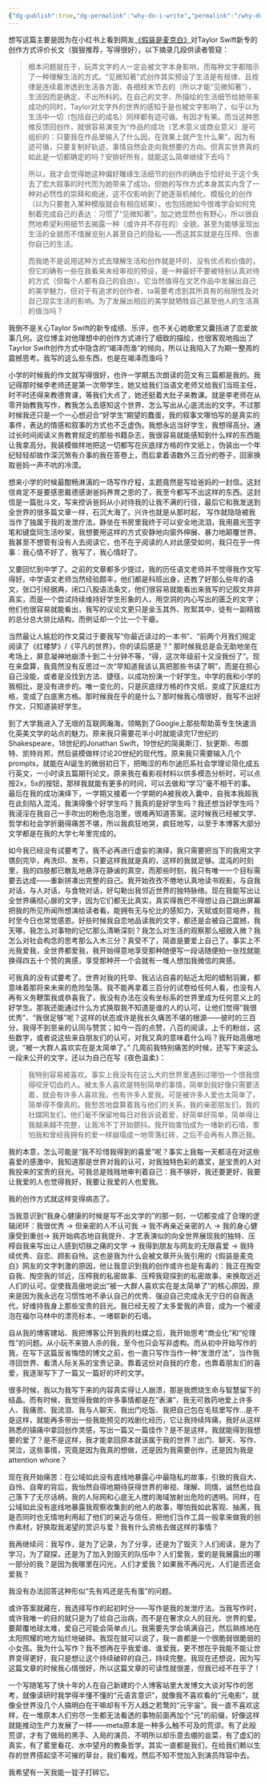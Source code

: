 ```yaml
---
{"dg-publish":true,"dg-permalink":"why-do-i-write","permalink":"/why-do-i-write/"}
---
```



想写这篇主要是因为在小红书上看到网友[《假装是麦克白》](https://www.xiaohongshu.com/user/profile/60f594f7000000000101e2cb?xhsshare=CopyLink&appuid=5c0103cf6b58b72a33946fc1&apptime=1714378409)对Taylor Swift新专的创作方式评价长文（狠狠推荐，写得很好），以下摘录几段供读者管窥：
>根本问题就在于，玩弄文字的人一定会被文字本身影响，而每种文字都暗示了一种理解生活的方式。“见微知著”式创作其实预设了生活是有规律、且规律是连续着渗透到生活各方面、各细枝末节去的（所以才能“见微知著”），生活因而是确定、不出所料的。在自己的文字、所描绘的生活细节给她带来成功的同时，Taylor对文字外的世界的感知于是也被文字影响了，似乎以为生活中一切（包括自己的成名）同样都有迹可循、有因才有果。而当这种思维反馈回创作，就很容易演变为“作品的成功（艺术意义或商业意义）是可组织的：只要我在作品里输入了什么因，在效果上就产生什么果”，因为有迹可循，只要复制好轨迹，事情自然会走向我想要的方向。但真实世界真的如此是一切都确定的吗？安排好所有，就能这么简单继续下去吗？  
>
>所以，我才会觉得她这种偏好雕琢生活细节的创作的确由于恰好处于这个失去了宏大叙事的时代而为她带来了成功，但她的写作方式本身其实内含了一种对必然性的崇拜和痴迷，这不仅影响到了她逐渐机械化、模版化的创作（以为只要套入某种模版就会有相应结果），也包括她如今很难学会如何克制着完成自己的表达：习惯了“见微知著”，加之她显然也有野心，所以很自然地希望利用细节去揭露一种（或许并不存在的）全貌，甚至为能够呈现出生活的全貌而不惜展览别人甚至自己的隐私——而这其实就是在压榨、伤害你自己的生活。  
>
>而我绝不是说用这种方式去理解生活和创作就是坏的、没有优点和价值的，但它的确有一些在我看来未经审视的预设，是一种最好不要被特别认真对待的方式（但每个人都有自己的自由）。它当然值得在文艺作品中发展出自己的美学魅力，但对于有追求的创作者，ta需要考虑到其所具有的局限性及对自己现实生活的影响。为了发展出相应的美学就牺牲自己甚至他人的生活真的值当吗？

我倒不是关心Taylor Swift的新专成绩、乐评，也不关心她歌里又囊括进了恋爱故事几何。这位博主对他理想中的创作方式进行了细致的描绘，也很客观地指出了Tayrlor Swift创作方式中隐含的“竭泽而渔”的倾向，所以让我陷入了为期一整周的震撼思考。我写的这么些东西，也是在竭泽而渔吗？

小学的时候我的作文就写得很好，也许一学期五次朗读的范文有三篇都是我的。我记得那时候李老师还是第一次带学生，她又给我们当语文老师又给我们当班主任，时不时还得来教德育课，等我们大点了，她还挺着大肚子来教课。就是李老师在从零开始教我写作，教我怎么去感知这个世界、怎么写出从心底流出的文字。不过那时候我还只是一个一心想迎合“好学生”期望的蠢蛋，我的叙事文哪怕写的是真实的事件，表达的情感和叙事的方式也不乏虚伪。我想永远当好学生，我想得高分。通过长时间阅读义务教育规定的那些书籍杂志，我很容易就能感知到什么样的东西能让我拿高分。我装模做样地把这一切都写在灰底绿方格的作文纸上，伪装出一个年纪轻轻却故作深沉煞有介事的我在答卷上，而后拿着语数外三百分的卷子，回家换取爸妈一声不吭的冷漠。

想来小学的时候最酣畅淋漓的一场写作疗程，主题竟然是写给爸妈的一封信。这封信肯定不是要感恩戴德感谢爸妈养育之恩的了，我至今都写不出这样的东西。这封信是一篇批斗文，写来控诉爸妈从小对待我的让我不满的行径，最后它和我发送到全世界的很多篇文章一样，石沉大海了。兴许也就是从那时起， 写作就隐隐被我当作了独属于我的发泄疗法，静坐在书房里我终于可以安全地流泪，我用晨光签字笔和键盘同生活吵架，我想要用这样的方式安静地向窗外伸展、暴力地颠覆世界。我甚至不想管有没有人去阅读它，也不在乎阅读的人对此感受如何，我只在乎一件事：我心情不好了，我写了，我心情好了。

又要回忆到中学了。之前的文章都多少提过，我的历任语文老师并不觉得我作文写得好。中学语文老师当然经验颇丰，他们都是科班出身，还教了好那么些年的语文，张口引经据典，闭口八股语法条文，他们很容易就能看出来我写的记叙文并非真实，而是一个尝试持续维持好学生形象的人，用空洞的内心写出的匮乏的文字；他们也很容易就能看出，我写的议论文更只是金玉其外、败絮其中，徒有一副精致的总分总大排比结构，而例证却一个比一个干瘪。

当然最让人尴尬的作文莫过于要我写“你最近读过的一本书”、“前两个月我们规定阅读了《红楼梦》/《平凡的世界》，你的读后感是？” 那时候我总是会无助地坐在考场上，屏息凝神地崩溃十到二十分钟不等，“得，这次年级前十又没我份了”。现在来盘算，我竟然没有反思过一次“早知道我该认真把那些书读了啊”，而是在担心自己没能，或者是没找到方法、捷径，以成功扮演一个好学生。中学的我和小学的我相比，是没有进步的。唯一变化的，只是灰底绿方格的作文纸，变成了灰底红方格，变成了白底黑方格。那时候我在乎的是什么？那时候我心情很好，我写不出好作文，只知道装好学生。

到了大学我进入了无垠的互联网瀚海，领略到了Google上那些帮助英专生快速消化英美文学的站点的魅力。原来我只需要花半小时就能读完17世纪的Shakespeare，18世纪的Jonathan Swift，19世纪的简奥斯汀、狄更斯、布朗特、凯特肖邦，然后装模做样讨论20世纪的现代性。原来我只需要输入几个prompts，就能在AI诞生的微弱初日下，把晦涩的布尔迪厄系社会学理论简化成五行英文，一小时读五篇期刊论文。原来我在看影视材料以供多模态分析时，可以点按2x，5x的按钮，那样我就能有更多的时间，可以去做和“学习”毫不相干的事。最后在我的成功演绎下，一学期又接着一个学期的A被我收入囊中，自我本我超我在此刻陷入混沌，我演得像个好学生吗？我真的是好学生吗？我还想当好学生吗？我浸淫在我自己一手吹出的粉色泡泡里，很难再知道答案。这时候我已经被文学、哲学和社会学折磨得痛苦不堪，所以我疯狂地哭，疯狂地写，以至于本博客大部分文学都是在我的大学七年里完成的。

如今我已经没有试要考了。我不必再进行虚妄的演绎，我只需要把当下的我用文字镌刻完毕，再洗印、发布，只要这样我就是真的，这样的我就足够。混沌的时刻里，我的四肢都已散乱地悬浮在静谧的真空，而那些时刻，我只有唯一一个目标需要去达成——重新拼凑出完整的自己。我开始孜孜不倦地认真地读书观影，与自我对话，与人对话，与食物对话，好勾勒出我邻近世界的独特脉络。现在我能写出让全世界痛彻心扉的文字，因为它们都无比真实，真实得我巴不得想让自己跳出屏幕把我的所见所闻所想演给读者看。能拥有无与伦比的感知力，天赋或刻意培养，我时至今日也常觉感恩。好些时候我自恋地品读我的文字，都还是会被自己震撼，我天哪，我怎么对事物的记忆那么清晰深刻？我怎么对生活的观察那么细致入微？我怎么对社会构念的思考那么入木三分？真受不了，简直是要爱上自己了。事实上不光我爱我，全世界都爱我，我开始得意地享受那种随便写一段话随便拍一张找就能换得四五十个赞的爽感，享受那种开一个会就有一堆人想加我微信的爽感。

可我真的没有试要考了。世界对我的托举、我沾沾自喜的贴近太阳的蜡制羽翼，都意味着那将来未来的危险坠落。我不能再拿着三百分的试卷给任何人看，也没有人再有义务鞭策我或恭喜我了，我没有办法在没有坐标系的世界里成为任何意义上的好学生。那我还能通过什么方式换取我不知道是谁的人的认可，让他们觉得“我很优秀”、“我很足够”呢？这样的状态或许是我长久痛苦不堪的根源——彼时的三百分，我得不到至亲的认同与赞赏；如今一百的点赞，八百的阅读，上千的粉丝，这些数字，或者说这些来自朋友们的认可，对我又真的意味着什么吗？我开始高傲地说，“被一大群人喜欢实在是太简单了。” 几周前我特别痛苦的时候，还写下来这么一段未公开的文字，还以为自己在写《夜色温柔》：
>我特别容易被喜欢。事实上我没有在这么大的世界里遇到过哪怕一个恨我恨得咬牙切齿的人。被太多人喜欢是特别简单的事情，简单到我好像只需要活着，就会有许多人喜欢我。也有许多人爱我。可是被许多人爱也太简单了，简单得不像真的。我愁苦地盘算着我与他们的关系，我的亲密朋友们，我的社媒网友们，他们毫不保留地每日对我诉说着爱，好简单好简单，简单得让我越来越不完整，让我冷不丁开始颤抖。我开始害怕成为一堵新的石墙，害怕我和曾经我拥有的爱一样崩塌成一地零落红砖，之后不会再有人靠近我。

我的本意，怎么可能是“我不珍惜我得到的喜爱”呢？事实上我每一天都活在对这些喜爱的感激中，我知道那是世界对我的认可，对我独特色彩的嘉奖，是宝贵的人对我投来的宝贵的目光。可我总是贱贱地审判着自己：我不够好，我还要更好，我要让我爱的人也觉得我好，我要让我爱的人也爱我。

我的创作方式就这样变得病态了。

当我意识到“我身心健康的时候是写不出文学的”的那一刻，一切都变成了合理的逻辑闭环：我很优秀 -> 但亲密的人不认可我 -> 我不再亲近亲密的人 -> 我的身心健康受到重创-> 我开始病态地自我提升、才艺表演似的向全世界展现我的独特、压榨自我来写出让人感到切肤之痛的文学 -> 我得到朋友与网友的无限喜爱 -> 我持续优秀、自恋、顾影自怜。这也是我为什么会被文章开头我引用的《假装是麦克白》网友的文字刺激的原因，他让我意识到我的创作或许也是有毒的：我正在掏空自我、掏空我的邻近，压榨我的私密故事、压榨我窥探到的私密故事，来换取远近人们的认可。促使我高傲地说出“被一大群人喜欢实在是太简单了”的核心原因，原来是因为我永远在习惯性地不承认自己的优秀、强迫自己完成永无宁日的自我迭代，好维持我身上那些宝贵的目光。我已经无视了太多爱我的声音，成为一个被浸泡在福尔马林中的漂亮标本，一堵崭新的石墙。

自从我的博客建站、我把博客公开到我的社媒之后，我开始思考“商业化”和“伦理性”的问题。从小玩不来狼人杀的我，至今也只会写非虚构。而从初中开始写作的我，在写下这篇反省悔悟的博文之前，也一直只写作当作一种“发泄疗法”，当作我寻回世界、看清人际关系的宝贵记录。靠着这份对自我的疗愈，也靠着朋友们的喜爱，我逐渐写下了一篇又一篇好的坏的文学。

很多时候，我以为我写下来的内容真实得让人崩溃，那是我燃烧生命与智慧留下的结晶。而有时候，我觉得我做的许多事情都是在“表演”，我无可救药地爱上许多人、我痛苦、我流泪、我与人聊天、我出门吃饭、我把自己包在毛毯里写作...是不是这样，就能再多带出一些我能预见的戏剧化经历，它让我持续阵痛，我好从这样熟悉的镇痛中拿回创作灵感，写出一篇又一篇佳作？是不是这样，我就能得到我想要的爱了？是不是这样，我才能拿回原本就该属于我的世界？出门、聊天、写作、哭泣，这些事情，究竟是因为我真的想做，还是因为我需要创作，还是因为我是attention whore？

现在我开始痛苦：在公域如此没有底线地暴露心中最隐私的故事，引致的我自大、自怜、自卑的背后，我怡然自得地期待获得世界的审视、理解、同情，诚然也给自己落下了无尽话柄，我的人际网和心底无人搅的海域放射出危险的透明。同样，在公域如此没有底线地暴露我观察收集到的他人的故事，哪怕我如此客观、抽离，我是否同时也无情地利用起了他们的亲近与信任，把他们当作工具一般拿来做我的创作素材，好换取我渴望的赏识与爱？我有什么资格去做这样的事情？

我再继续问：我写作，是为了记录，为了分享，还是为了毁灭？人们阅读，是为了学习，为了窥探，还是为了加入到毁灭的队伍中？人们爱我，爱的是我展露出的哪一部分的我？是因为我哪里在闪光，人们才爱我？如果我不再闪光，人们是否还会爱我？

我没有办法回答这种形似“先有鸡还是先有蛋”的问题。

或许答案就藏在，我选择写作的起初时分——写作是我的发泄疗法。当我写作时，或许我唯一的目的就只是为了给自己治病，而不是在奢求众人的目光、世界的爱。要颠覆地球太难，爱自己可能会简单点儿。我需要先学会填满自己，然后熟练地在太阳照耀的地方灿烂地破碎。我现在就可以说了，我一直都是一个很脆弱很脆弱的小女孩。我为什么写作？我不想再在乎我爱谁、谁爱我，更不想在乎我能不能让世界变得更好，我只是想让这个持续破碎的自己，持续完整。我现在还想说，因为写这篇文章的时候我心情很好，所以这篇文章的可读性就很差，但我已经不在乎了！

一个写随笔写了快十年的人在自己新建的个人博客站里大发博文大谈对写作的思考，就像读研时我学得半懂不懂的“元语言意识”，就像我不喜欢看的“元电影”，就像全世界没几个人搞明白在干嘛却有千万人趋之若鹜的“元宇宙”。我一直不喜欢这样，在一堆原本人们穷尽一生都无法看透的事物前面再加个“元”的前缀，好像这样就能推动生产力发展了一样——meta原本是一种多么触不可及的荒谬。有了此般荒谬，才有了做局的黑手、入局的演员、不明所以却乐意去绷的韭菜，有了虚幻的真实，有了雾里看花、水中望月的教条哲学。其实一直都是我们，在给我们赖以生存的世界搭起坚不可摧的草台，我们看戏，然后不知不觉加入到演员阵容中去。

我希望有一天我能一锭子打碎它。